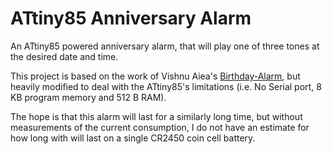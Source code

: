 # ATtiny85 Anniversary Alarm
An ATtiny85 powered anniversary alarm, that will play one of three tones at the desired date and time.

This project is based on the work of Vishnu Aiea's [Birthday-Alarm](https://github.com/vishnumaiea/Birthday-Alarm), but heavily modified to deal with the ATtiny85's limitations (i.e. No Serial port, 8 KB program memory and 512 B RAM).

The hope is that this alarm will last for a similarly long time, but without measurements of the current consumption, I do not have an estimate for how long with will last on a single CR2450 coin cell battery.


